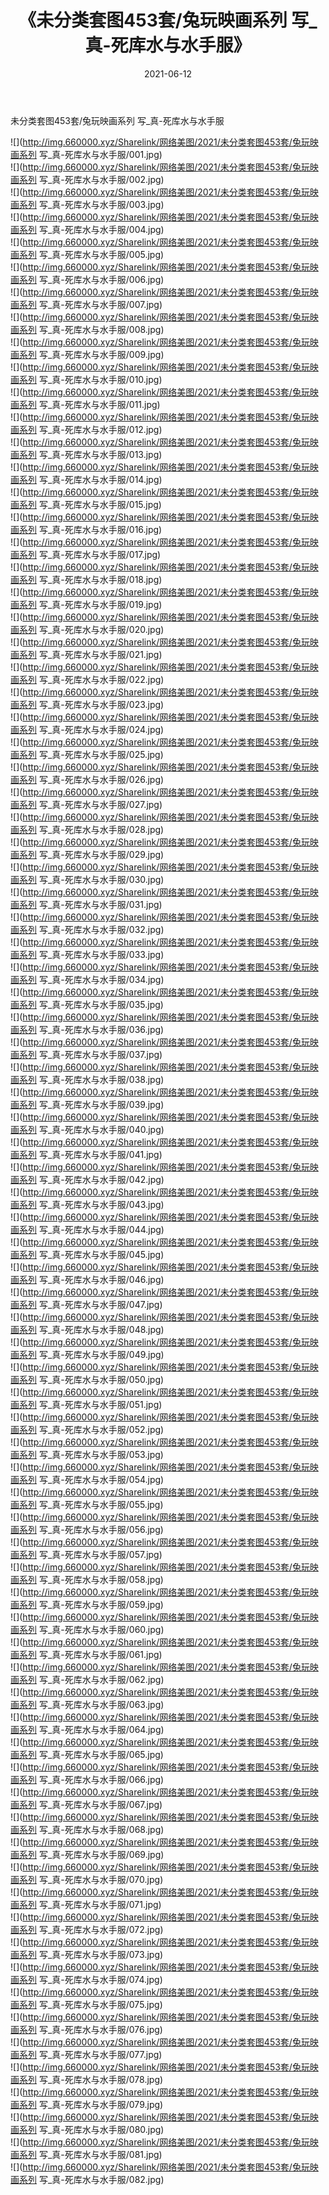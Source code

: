 ﻿---
layout: post
title:  《未分类套图453套/兔玩映画系列 写_真-死库水与水手服》
date:   2021-06-12
img: http://img.660000.xyz/Sharelink/网络美图/2021/未分类套图453套/兔玩映画系列 写_真-死库水与水手服/000.jpg
categories: [美女, 清纯, 唯美]
---

未分类套图453套/兔玩映画系列 写_真-死库水与水手服

 ![](http://img.660000.xyz/Sharelink/网络美图/2021/未分类套图453套/兔玩映画系列 写_真-死库水与水手服/001.jpg) <br>![](http://img.660000.xyz/Sharelink/网络美图/2021/未分类套图453套/兔玩映画系列 写_真-死库水与水手服/002.jpg) <br>![](http://img.660000.xyz/Sharelink/网络美图/2021/未分类套图453套/兔玩映画系列 写_真-死库水与水手服/003.jpg) <br>![](http://img.660000.xyz/Sharelink/网络美图/2021/未分类套图453套/兔玩映画系列 写_真-死库水与水手服/004.jpg) <br>![](http://img.660000.xyz/Sharelink/网络美图/2021/未分类套图453套/兔玩映画系列 写_真-死库水与水手服/005.jpg) <br>![](http://img.660000.xyz/Sharelink/网络美图/2021/未分类套图453套/兔玩映画系列 写_真-死库水与水手服/006.jpg) <br>![](http://img.660000.xyz/Sharelink/网络美图/2021/未分类套图453套/兔玩映画系列 写_真-死库水与水手服/007.jpg) <br>![](http://img.660000.xyz/Sharelink/网络美图/2021/未分类套图453套/兔玩映画系列 写_真-死库水与水手服/008.jpg) <br>![](http://img.660000.xyz/Sharelink/网络美图/2021/未分类套图453套/兔玩映画系列 写_真-死库水与水手服/009.jpg) <br>![](http://img.660000.xyz/Sharelink/网络美图/2021/未分类套图453套/兔玩映画系列 写_真-死库水与水手服/010.jpg) <br>![](http://img.660000.xyz/Sharelink/网络美图/2021/未分类套图453套/兔玩映画系列 写_真-死库水与水手服/011.jpg) <br>![](http://img.660000.xyz/Sharelink/网络美图/2021/未分类套图453套/兔玩映画系列 写_真-死库水与水手服/012.jpg) <br>![](http://img.660000.xyz/Sharelink/网络美图/2021/未分类套图453套/兔玩映画系列 写_真-死库水与水手服/013.jpg) <br>![](http://img.660000.xyz/Sharelink/网络美图/2021/未分类套图453套/兔玩映画系列 写_真-死库水与水手服/014.jpg) <br>![](http://img.660000.xyz/Sharelink/网络美图/2021/未分类套图453套/兔玩映画系列 写_真-死库水与水手服/015.jpg) <br>![](http://img.660000.xyz/Sharelink/网络美图/2021/未分类套图453套/兔玩映画系列 写_真-死库水与水手服/016.jpg) <br>![](http://img.660000.xyz/Sharelink/网络美图/2021/未分类套图453套/兔玩映画系列 写_真-死库水与水手服/017.jpg) <br>![](http://img.660000.xyz/Sharelink/网络美图/2021/未分类套图453套/兔玩映画系列 写_真-死库水与水手服/018.jpg) <br>![](http://img.660000.xyz/Sharelink/网络美图/2021/未分类套图453套/兔玩映画系列 写_真-死库水与水手服/019.jpg) <br>![](http://img.660000.xyz/Sharelink/网络美图/2021/未分类套图453套/兔玩映画系列 写_真-死库水与水手服/020.jpg) <br>![](http://img.660000.xyz/Sharelink/网络美图/2021/未分类套图453套/兔玩映画系列 写_真-死库水与水手服/021.jpg) <br>![](http://img.660000.xyz/Sharelink/网络美图/2021/未分类套图453套/兔玩映画系列 写_真-死库水与水手服/022.jpg) <br>![](http://img.660000.xyz/Sharelink/网络美图/2021/未分类套图453套/兔玩映画系列 写_真-死库水与水手服/023.jpg) <br>![](http://img.660000.xyz/Sharelink/网络美图/2021/未分类套图453套/兔玩映画系列 写_真-死库水与水手服/024.jpg) <br>![](http://img.660000.xyz/Sharelink/网络美图/2021/未分类套图453套/兔玩映画系列 写_真-死库水与水手服/025.jpg) <br>![](http://img.660000.xyz/Sharelink/网络美图/2021/未分类套图453套/兔玩映画系列 写_真-死库水与水手服/026.jpg) <br>![](http://img.660000.xyz/Sharelink/网络美图/2021/未分类套图453套/兔玩映画系列 写_真-死库水与水手服/027.jpg) <br>![](http://img.660000.xyz/Sharelink/网络美图/2021/未分类套图453套/兔玩映画系列 写_真-死库水与水手服/028.jpg) <br>![](http://img.660000.xyz/Sharelink/网络美图/2021/未分类套图453套/兔玩映画系列 写_真-死库水与水手服/029.jpg) <br>![](http://img.660000.xyz/Sharelink/网络美图/2021/未分类套图453套/兔玩映画系列 写_真-死库水与水手服/030.jpg) <br>![](http://img.660000.xyz/Sharelink/网络美图/2021/未分类套图453套/兔玩映画系列 写_真-死库水与水手服/031.jpg) <br>![](http://img.660000.xyz/Sharelink/网络美图/2021/未分类套图453套/兔玩映画系列 写_真-死库水与水手服/032.jpg) <br>![](http://img.660000.xyz/Sharelink/网络美图/2021/未分类套图453套/兔玩映画系列 写_真-死库水与水手服/033.jpg) <br>![](http://img.660000.xyz/Sharelink/网络美图/2021/未分类套图453套/兔玩映画系列 写_真-死库水与水手服/034.jpg) <br>![](http://img.660000.xyz/Sharelink/网络美图/2021/未分类套图453套/兔玩映画系列 写_真-死库水与水手服/035.jpg) <br>![](http://img.660000.xyz/Sharelink/网络美图/2021/未分类套图453套/兔玩映画系列 写_真-死库水与水手服/036.jpg) <br>![](http://img.660000.xyz/Sharelink/网络美图/2021/未分类套图453套/兔玩映画系列 写_真-死库水与水手服/037.jpg) <br>![](http://img.660000.xyz/Sharelink/网络美图/2021/未分类套图453套/兔玩映画系列 写_真-死库水与水手服/038.jpg) <br>![](http://img.660000.xyz/Sharelink/网络美图/2021/未分类套图453套/兔玩映画系列 写_真-死库水与水手服/039.jpg) <br>![](http://img.660000.xyz/Sharelink/网络美图/2021/未分类套图453套/兔玩映画系列 写_真-死库水与水手服/040.jpg) <br>![](http://img.660000.xyz/Sharelink/网络美图/2021/未分类套图453套/兔玩映画系列 写_真-死库水与水手服/041.jpg) <br>![](http://img.660000.xyz/Sharelink/网络美图/2021/未分类套图453套/兔玩映画系列 写_真-死库水与水手服/042.jpg) <br>![](http://img.660000.xyz/Sharelink/网络美图/2021/未分类套图453套/兔玩映画系列 写_真-死库水与水手服/043.jpg) <br>![](http://img.660000.xyz/Sharelink/网络美图/2021/未分类套图453套/兔玩映画系列 写_真-死库水与水手服/044.jpg) <br>![](http://img.660000.xyz/Sharelink/网络美图/2021/未分类套图453套/兔玩映画系列 写_真-死库水与水手服/045.jpg) <br>![](http://img.660000.xyz/Sharelink/网络美图/2021/未分类套图453套/兔玩映画系列 写_真-死库水与水手服/046.jpg) <br>![](http://img.660000.xyz/Sharelink/网络美图/2021/未分类套图453套/兔玩映画系列 写_真-死库水与水手服/047.jpg) <br>![](http://img.660000.xyz/Sharelink/网络美图/2021/未分类套图453套/兔玩映画系列 写_真-死库水与水手服/048.jpg) <br>![](http://img.660000.xyz/Sharelink/网络美图/2021/未分类套图453套/兔玩映画系列 写_真-死库水与水手服/049.jpg) <br>![](http://img.660000.xyz/Sharelink/网络美图/2021/未分类套图453套/兔玩映画系列 写_真-死库水与水手服/050.jpg) <br>![](http://img.660000.xyz/Sharelink/网络美图/2021/未分类套图453套/兔玩映画系列 写_真-死库水与水手服/051.jpg) <br>![](http://img.660000.xyz/Sharelink/网络美图/2021/未分类套图453套/兔玩映画系列 写_真-死库水与水手服/052.jpg) <br>![](http://img.660000.xyz/Sharelink/网络美图/2021/未分类套图453套/兔玩映画系列 写_真-死库水与水手服/053.jpg) <br>![](http://img.660000.xyz/Sharelink/网络美图/2021/未分类套图453套/兔玩映画系列 写_真-死库水与水手服/054.jpg) <br>![](http://img.660000.xyz/Sharelink/网络美图/2021/未分类套图453套/兔玩映画系列 写_真-死库水与水手服/055.jpg) <br>![](http://img.660000.xyz/Sharelink/网络美图/2021/未分类套图453套/兔玩映画系列 写_真-死库水与水手服/056.jpg) <br>![](http://img.660000.xyz/Sharelink/网络美图/2021/未分类套图453套/兔玩映画系列 写_真-死库水与水手服/057.jpg) <br>![](http://img.660000.xyz/Sharelink/网络美图/2021/未分类套图453套/兔玩映画系列 写_真-死库水与水手服/058.jpg) <br>![](http://img.660000.xyz/Sharelink/网络美图/2021/未分类套图453套/兔玩映画系列 写_真-死库水与水手服/059.jpg) <br>![](http://img.660000.xyz/Sharelink/网络美图/2021/未分类套图453套/兔玩映画系列 写_真-死库水与水手服/060.jpg) <br>![](http://img.660000.xyz/Sharelink/网络美图/2021/未分类套图453套/兔玩映画系列 写_真-死库水与水手服/061.jpg) <br>![](http://img.660000.xyz/Sharelink/网络美图/2021/未分类套图453套/兔玩映画系列 写_真-死库水与水手服/062.jpg) <br>![](http://img.660000.xyz/Sharelink/网络美图/2021/未分类套图453套/兔玩映画系列 写_真-死库水与水手服/063.jpg) <br>![](http://img.660000.xyz/Sharelink/网络美图/2021/未分类套图453套/兔玩映画系列 写_真-死库水与水手服/064.jpg) <br>![](http://img.660000.xyz/Sharelink/网络美图/2021/未分类套图453套/兔玩映画系列 写_真-死库水与水手服/065.jpg) <br>![](http://img.660000.xyz/Sharelink/网络美图/2021/未分类套图453套/兔玩映画系列 写_真-死库水与水手服/066.jpg) <br>![](http://img.660000.xyz/Sharelink/网络美图/2021/未分类套图453套/兔玩映画系列 写_真-死库水与水手服/067.jpg) <br>![](http://img.660000.xyz/Sharelink/网络美图/2021/未分类套图453套/兔玩映画系列 写_真-死库水与水手服/068.jpg) <br>![](http://img.660000.xyz/Sharelink/网络美图/2021/未分类套图453套/兔玩映画系列 写_真-死库水与水手服/069.jpg) <br>![](http://img.660000.xyz/Sharelink/网络美图/2021/未分类套图453套/兔玩映画系列 写_真-死库水与水手服/070.jpg) <br>![](http://img.660000.xyz/Sharelink/网络美图/2021/未分类套图453套/兔玩映画系列 写_真-死库水与水手服/071.jpg) <br>![](http://img.660000.xyz/Sharelink/网络美图/2021/未分类套图453套/兔玩映画系列 写_真-死库水与水手服/072.jpg) <br>![](http://img.660000.xyz/Sharelink/网络美图/2021/未分类套图453套/兔玩映画系列 写_真-死库水与水手服/073.jpg) <br>![](http://img.660000.xyz/Sharelink/网络美图/2021/未分类套图453套/兔玩映画系列 写_真-死库水与水手服/074.jpg) <br>![](http://img.660000.xyz/Sharelink/网络美图/2021/未分类套图453套/兔玩映画系列 写_真-死库水与水手服/075.jpg) <br>![](http://img.660000.xyz/Sharelink/网络美图/2021/未分类套图453套/兔玩映画系列 写_真-死库水与水手服/076.jpg) <br>![](http://img.660000.xyz/Sharelink/网络美图/2021/未分类套图453套/兔玩映画系列 写_真-死库水与水手服/077.jpg) <br>![](http://img.660000.xyz/Sharelink/网络美图/2021/未分类套图453套/兔玩映画系列 写_真-死库水与水手服/078.jpg) <br>![](http://img.660000.xyz/Sharelink/网络美图/2021/未分类套图453套/兔玩映画系列 写_真-死库水与水手服/079.jpg) <br>![](http://img.660000.xyz/Sharelink/网络美图/2021/未分类套图453套/兔玩映画系列 写_真-死库水与水手服/080.jpg) <br>![](http://img.660000.xyz/Sharelink/网络美图/2021/未分类套图453套/兔玩映画系列 写_真-死库水与水手服/081.jpg) <br>![](http://img.660000.xyz/Sharelink/网络美图/2021/未分类套图453套/兔玩映画系列 写_真-死库水与水手服/082.jpg) <br>
